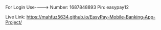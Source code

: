 For  Login Use---->
Number: 1687848893
Pin: easypay12

Live Link: https://mahfuz5634.github.io/EasyPay-Mobile-Banking-App-Project/
